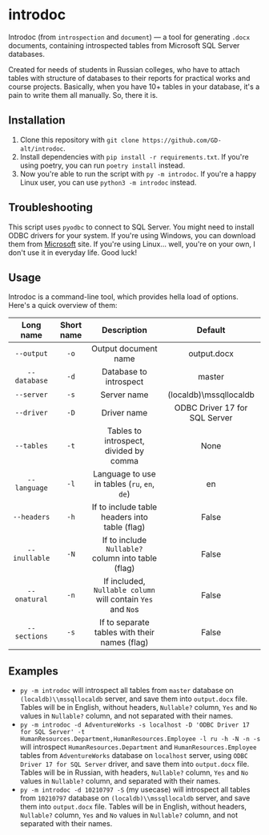 # introdoc

Introdoc (from `introspection` and `document`) — a tool for generating `.docx` documents, containing introspected tables from Microsoft SQL Server databases.

Created for needs of students in Russian colleges, who have to attach tables with structure of databases to their reports for practical works and course projects. Basically, when you have 10+ tables in your database, it's a pain to write them all manually. So, there it is.

## Installation

1. Clone this repository with `git clone https://github.com/GD-alt/introdoc`.
2. Install dependencies with `pip install -r requirements.txt`. If you're using poetry, you can run `poetry install` instead.
3. Now you're able to run the script with `py -m introdoc`. If you're a happy Linux user, you can use `python3 -m introdoc` instead.

## Troubleshooting

This script uses `pyodbc` to connect to SQL Server. You might need to install ODBC drivers for your system. If you're using Windows, you can download them from [Microsoft](https://learn.microsoft.com/en-us/sql/connect/odbc/download-odbc-driver-for-sql-server?view=sql-server-ver16#download-for-windows) site. If you're using Linux… well, you're on your own, I don't use it in everyday life. Good luck!

## Usage

Introdoc is a command-line tool, which provides hella load of options. Here's a quick overview of them:

|   Long name   | Short name |                         Description                         |            Default            |
|:-------------:|:----------:|:-----------------------------------------------------------:|:-----------------------------:|
|  `--output`   |    `-o`    |                    Output document name                     |          output.docx          |
| `--database`  |    `-d`    |                   Database to introspect                    |            master             |
|  `--server`   |    `-s`    |                         Server name                         |    (localdb)\\mssqllocaldb    |
|  `--driver`   |    `-D`    |                         Driver name                         | ODBC Driver 17 for SQL Server |
|  `--tables`   |    `-t`    |           Tables to introspect, divided by comma            |             None              | 
| `--language`  |    `-l`    |        Language to use in tables (`ru`, `en`, `de`)         |              en               |
|  `--headers`  |    `-h`    |        If to include table headers into table (flag)        |             False             |
| `--inullable` |    `-N`    |     If to include `Nullable?` column into table (flag)      |             False             |
| `--onatural`  |    `-n`    | If included, `Nullable column` will contain `Yes` and `No`s |             False             |
| `--sections`  |    `-s`    |        If to separate tables with their names (flag)        |             False             |

## Examples

- `py -m introdoc` will introspect all tables from `master` database on `(localdb)\\mssqllocaldb` server, and save them into `output.docx` file. Tables will be in English, without headers, `Nullable?` column, `Yes` and `No` values in `Nullable?` column, and not separated with their names.
- `py -m introdoc -d AdventureWorks -s localhost -D 'ODBC Driver 17 for SQL Server' -t HumanResources.Department,HumanResources.Employee -l ru -h -N -n -s` will introspect `HumanResources.Department` and `HumanResources.Employee` tables from `AdventureWorks` database on `localhost` server, using `ODBC Driver 17 for SQL Server` driver, and save them into `output.docx` file. Tables will be in Russian, with headers, `Nullable?` column, `Yes` and `No` values in `Nullable?` column, and separated with their names.
- `py -m introdoc -d 10210797 -S` (my usecase) will introspect all tables from `10210797` database on `(localdb)\\mssqllocaldb` server, and save them into `output.docx` file. Tables will be in English, without headers, `Nullable?` column, `Yes` and `No` values in `Nullable?` column, and not separated with their names.
